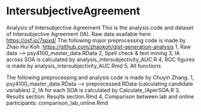 # IntersubjectiveAgreement
Analysis of Intersubjective Agreement
This is the analysis code and dataset of Intersubjective Agreement (IA).
Raw data available here: https://osf.io/7spxd/
The following major preprocessing code is made by Zhao Hui Koh. https://github.com/zhaokoh/gist-generation-analysis
1, Raw data --> psy4100_master_data.RData
2, Spell check & text mining
3, IA across SOA is calculated by analysis_intersubjectivity_AUC.R
4, ROC figures is made by analysis_intersubjectivity_AUC.Rmd
5, All functions

The following preprocessing and analysis code is made by Chuyin Zhang.
1, psy4100_master_data.RData --> preprocessed.RData (calculating candidate variables)
2, IA for each SOA is calculated by Calculate_IAperSOA.R
3, Results section: Results section.Rmd
4, Comparison between lab and online participants: comparison_lab_online.Rmd
